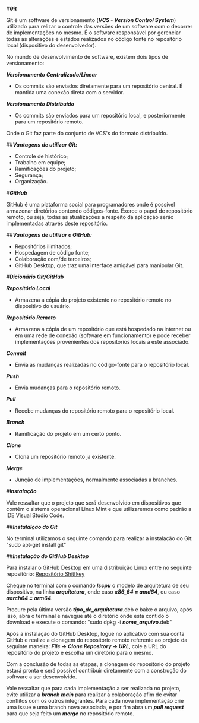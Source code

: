 #***Git***


Git é um software de versionamento (***VCS - Version Control System***) utilizado para relizar o controle das versões de um software com o decorrer de implementações no mesmo. É o software responsável por gerenciar todas as alterações e estados realizados no código fonte no repositório local (dispositivo do desenvolvedor).


No mundo de desenvolvimento de software, existem dois tipos de versionamento:


***Versionamento Centralizado/Linear***


   - Os commits são enviados diretamente para um repositório central. É mantida uma conexão direta com o servidor.


***Versionamento Distribuido***


   - Os commits são enviados para um repositório local, e posteriormente para um repositório remoto.


Onde o Git faz parte do conjunto de VCS's do formato distribuído.


##***Vantagens de utilizar Git:***


- Controle de histórico;
- Trabalho em equipe;
- Ramificações do projeto;
- Segurança;
- Organização.


#***GitHub***


GitHub é uma plataforma social para programadores onde é possível armazenar diretórios contendo códigos-fonte. Exerce o papel de repositório remoto, ou seja, todas as atualizações a respeito da aplicação serão implementadas através deste repositório.


##***Vantagens de utilizar o GitHub:***


- Repositórios ilimitados;
- Hospedagem de código fonte;
- Colaboração com/de terceiros;
- GitHub Desktop, que traz uma interface amigável para manipular Git.


#***Dicionário Git/GitHub***


***Repositório Local***


   - Armazena a cópia do projeto existente no repositório remoto no dispositivo do usuário.


***Repositório Remoto***


   - Armazena a cópia de um repositório que está hospedado na internet ou em uma rede de conexão (software em funcionamento) e pode receber implementações provenientes dos repositórios locais a este associado.


***Commit***


   - Envia as mudanças realizadas no código-fonte para o repositório local.


***Push***


   - Envia mudanças para o repositório remoto.


***Pull***


   - Recebe mudanças do repositório remoto para o repositório local.


***Branch***


   - Ramificação do projeto em um certo ponto.


***Clone***


   - Clona um repositório remoto ja existente.


***Merge***


   - Junção de implementações, normalmente associadas a branches.


#***Instalação***


Vale ressaltar que o projeto que será desenvolvido em dispositivos que contém o sistema operacional Linux Mint e que utilizaremos como padrão a IDE Visual Studio Code.


##***Instalalçao do Git***


No terminal utilizamos o seguinte comando para realizar a instalação do Git: "sudo apt-get install git"


##***Instalação do GitHub Desktop***


Para instalar o GitHub Desktop em uma distribuição Linux entre no seguinte repositório: [Repositório Shitfkey](https://github.com/shiftkey/desktop/releases)


Cheque no terminal com o comando ***lscpu*** o modelo de arquitetura de seu dispositivo, na linha ***arquitetura***, onde caso ***x86_64 = amd64***, ou caso ***aarch64 = arm64***.


Procure pela última versão ***tipo_de_arquitetura***.deb e baixe o arquivo, após isso, abra o terminal e navegue até o diretório onde está contido o download e execute o comando: "sudo dpkg -i ***nome_arquivo***.deb"


Após a instalação do GitHub Desktop, logue no aplicativo com sua conta GitHub e realize a clonagem do repositório remoto referente ao projeto da seguinte maneira: ***File -> Clone Repository -> URL***, cole a URL do repositório do projeto e escolha um diretório para o mesmo.


Com a conclusão de todas as etapas, a clonagem do repositório do projeto estará pronta e será possível contribuir diretamente com a construção do software a ser desenvolvido.


Vale ressaltar que para cada implementação a ser realizada no projeto, evite utilizar a ***branch main*** para realizar a colaboração afim de evitar conflitos com os outros integrantes. Para cada nova implementação crie uma issue e uma branch nova associada, e por fim abra um ***pull request*** para que seja feito um ***merge*** no repositório remoto.



